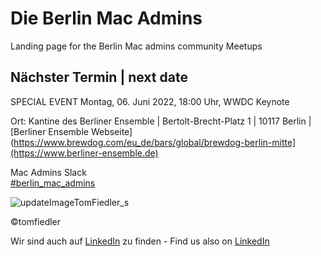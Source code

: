 # Die Berlin Mac Admins

Landing page for the Berlin Mac admins community Meetups

## Nächster Termin | next date

SPECIAL EVENT
Montag, 06. Juni 2022, 18:00 Uhr, WWDC Keynote

Ort: Kantine des Berliner Ensemble | Bertolt-Brecht-Platz 1 | 10117 Berlin | 
[Berliner Ensemble Webseite](https://www.brewdog.com/eu_de/bars/global/brewdog-berlin-mitte](https://www.berliner-ensemble.de)

Mac Admins Slack   
[#berlin_mac_admins](https://macadmins.slack.com/archives/CFEUHA7D0)

![updateImageTomFiedler_s](https://user-images.githubusercontent.com/60174138/163335465-111477cf-f8fe-4213-9f29-0cbc170fdc68.jpg)

©tomfiedler


Wir sind auch auf [LinkedIn](https://www.linkedin.com/groups/8971462/) zu finden - 
Find us also on [LinkedIn](https://www.linkedin.com/groups/8971462/)

